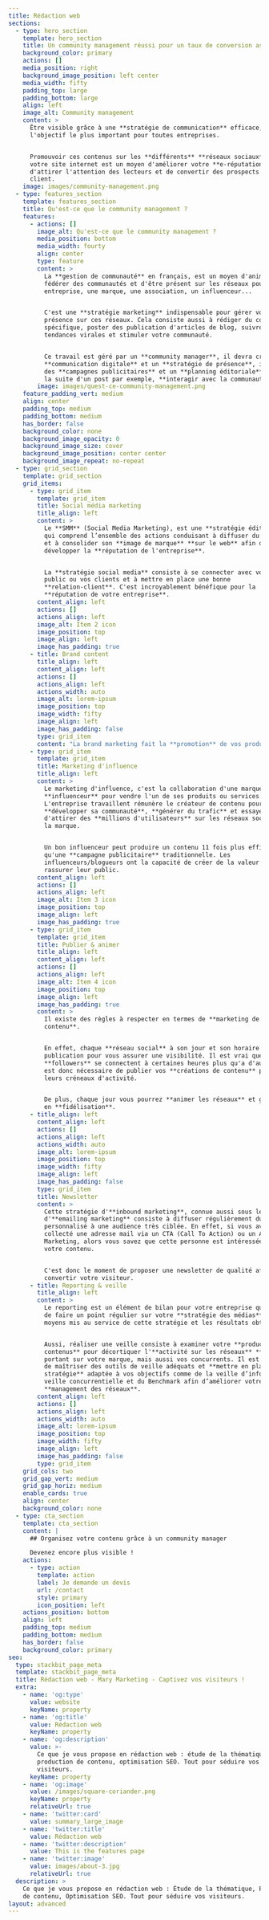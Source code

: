 ```yaml
---
title: Rédaction web
sections:
  - type: hero_section
    template: hero_section
    title: Un community management réussi pour un taux de conversion assuré
    background_color: primary
    actions: []
    media_position: right
    background_image_position: left center
    media_width: fifty
    padding_top: large
    padding_bottom: large
    align: left
    image_alt: Community management
    content: >
      Être visible grâce à une **stratégie de communication** efficace, c'est
      l'objectif le plus important pour toutes entreprises.


      Promouvoir ces contenus sur les **différents** **réseaux sociaux** ou sur
      votre site internet est un moyen d'améliorer votre **e-réputation**,
      d'attirer l'attention des lecteurs et de convertir des prospects en
      client.
    image: images/community-management.png
  - type: features_section
    template: features_section
    title: Qu'est-ce que le community management ?
    features:
      - actions: []
        image_alt: Qu'est-ce que le community management ?
        media_position: bottom
        media_width: fourty
        align: center
        type: feature
        content: >
          La **gestion de communauté** en français, est un moyen d'animer, de
          fédérer des communautés et d'être présent sur les réseaux pour une
          entreprise, une marque, une association, un influenceur...


          C'est une **stratégie marketing** indispensable pour gérer votre
          présence sur ces réseaux. Cela consiste aussi à rédiger du contenu
          spécifique, poster des publication d'articles de blog, suivre les
          tendances virales et stimuler votre communauté.


          Ce travail est géré par un **community manager**, il devra créer une
          **communication digitale** et un **stratégie de présence**, instaurer
          des **campagnes publicitaires** et un **planning éditoriale** puis à
          la suite d'un post par exemple, **interagir avec la communauté**, 
        image: images/quest-ce-community-management.png
    feature_padding_vert: medium
    align: center
    padding_top: medium
    padding_bottom: medium
    has_border: false
    background_color: none
    background_image_opacity: 0
    background_image_size: cover
    background_image_position: center center
    background_image_repeat: no-repeat
  - type: grid_section
    template: grid_section
    grid_items:
      - type: grid_item
        template: grid_item
        title: Social média marketing
        title_align: left
        content: >
          Le **SMM** (Social Media Marketing), est une **stratégie éditoriale**
          qui comprend l’ensemble des actions conduisant à diffuser du contenu
          et à consolider son **image de marque** **sur le web** afin de
          développer la **réputation de l'entreprise**.


          La **stratégie social media** consiste à se connecter avec votre
          public ou vos clients et à mettre en place une bonne
          **relation-client**. C'est incroyablement bénéfique pour la
          **réputation de votre entreprise**.
        content_align: left
        actions: []
        actions_align: left
        image_alt: Item 2 icon
        image_position: top
        image_align: left
        image_has_padding: true
      - title: Brand content
        title_align: left
        content_align: left
        actions: []
        actions_align: left
        actions_width: auto
        image_alt: lorem-ipsum
        image_position: top
        image_width: fifty
        image_align: left
        image_has_padding: false
        type: grid_item
        content: "La brand marketing fait la **promotion** de vos produits ou services d'une manière qui met **en valeur** votre marque globale.\_L'objectif du marketing de marque est d’associer votre identité, vos valeurs et votre personnalité aux communications destinées à votre public.\n\nCette technique marketing est bénéfique pour renforcer la **réputation**, la **fiabilité** et la **portée** de votre entreprise sur le marché.\_Par conséquent, vos produits et services auront une **valeur plus élevée**.\_\n"
      - type: grid_item
        template: grid_item
        title: Marketing d'influence
        title_align: left
        content: >
          Le marketing d'influence, c'est la collaboration d'une marque avec un
          **influenceur** pour vendre l'un de ses produits ou services.
          L'entreprise travaillent rémunère le créateur de contenu pour
          **développer sa communauté**, **générer du trafic** et essayer
          d'attirer des **millions d'utilisateurs** sur les réseaux sociaux de
          la marque.


          Un bon influenceur peut produire un contenu 11 fois plus efficace
          qu'une **campagne publicitaire** traditionnelle. Les
          influenceurs/blogueurs ont la capacité de créer de la valeur et de
          rassurer leur public.
        content_align: left
        actions: []
        actions_align: left
        image_alt: Item 3 icon
        image_position: top
        image_align: left
        image_has_padding: true
      - type: grid_item
        template: grid_item
        title: Publier & animer
        title_align: left
        content_align: left
        actions: []
        actions_align: left
        image_alt: Item 4 icon
        image_position: top
        image_align: left
        image_has_padding: true
        content: >
          Il existe des règles à respecter en termes de **marketing de
          contenu**.


          En effet, chaque **réseau social** à son jour et son horaire de
          publication pour vous assurer une visibilité. Il est vrai que vos
          **followers** se connectent à certaines heures plus qu'a d'autre. Il
          est donc nécessaire de publier vos **créations de contenu** pendant
          leurs créneaux d'activité.


          De plus, chaque jour vous pourrez **animer les réseaux** et gagnerez
          en **fidélisation**.
      - title_align: left
        content_align: left
        actions: []
        actions_align: left
        actions_width: auto
        image_alt: lorem-ipsum
        image_position: top
        image_width: fifty
        image_align: left
        image_has_padding: false
        type: grid_item
        title: Newsletter
        content: >
          Cette stratégie d'**inbound marketing**, connue aussi sous le terme
          d'**emailing marketing** consiste à diffuser régulièrement du contenu
          personnalisé à une audience très ciblée. En effet, si vous avez
          collecté une adresse mail via un CTA (Call To Action) ou un Asset
          Marketing, alors vous savez que cette personne est intéressée par
          votre contenu.


          C'est donc le moment de proposer une newsletter de qualité afin de
          convertir votre visiteur.
      - title: Reporting & veille
        title_align: left
        content: >
          Le reporting est un élément de bilan pour votre entreprise qui permet
          de faire un point régulier sur votre **stratégie des médias**, les
          moyens mis au service de cette stratégie et les résultats obtenus.


          Aussi, réaliser une veille consiste à examiner votre **production de
          contenus** pour décortiquer l'**activité sur les réseaux** **sociaux**
          portant sur votre marque, mais aussi vos concurrents. Il est important
          de maîtriser des outils de veille adéquats et **mettre en place une
          stratégie** adaptée à vos objectifs comme de la veille d’informations,
          veille concurrentielle et du Benchmark afin d’améliorer votre
          **management des réseaux**.
        content_align: left
        actions: []
        actions_align: left
        actions_width: auto
        image_alt: lorem-ipsum
        image_position: top
        image_width: fifty
        image_align: left
        image_has_padding: false
        type: grid_item
    grid_cols: two
    grid_gap_vert: medium
    grid_gap_horiz: medium
    enable_cards: true
    align: center
    background_color: none
  - type: cta_section
    template: cta_section
    content: |
      ## Organisez votre contenu grâce à un community manager

      Devenez encore plus visible !
    actions:
      - type: action
        template: action
        label: Je demande un devis
        url: /contact
        style: primary
        icon_position: left
    actions_position: bottom
    align: left
    padding_top: medium
    padding_bottom: medium
    has_border: false
    background_color: primary
seo:
  type: stackbit_page_meta
  template: stackbit_page_meta
  title: Rédaction web - Mary Marketing - Captivez vos visiteurs !
  extra:
    - name: 'og:type'
      value: website
      keyName: property
    - name: 'og:title'
      value: Rédaction web
      keyName: property
    - name: 'og:description'
      value: >-
        Ce que je vous propose en rédaction web : étude de la thématique,
        production de contenu, optimisation SEO. Tout pour séduire vos
        visiteurs.
      keyName: property
    - name: 'og:image'
      value: /images/square-coriander.png
      keyName: property
      relativeUrl: true
    - name: 'twitter:card'
      value: summary_large_image
    - name: 'twitter:title'
      value: Rédaction web
    - name: 'twitter:description'
      value: This is the features page
    - name: 'twitter:image'
      value: images/about-3.jpg
      relativeUrl: true
  description: >
    Ce que je vous propose en rédaction web : Étude de la thématique, Production
    de contenu, Optimisation SEO. Tout pour séduire vos visiteurs.
layout: advanced
---
```

